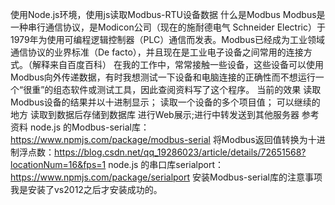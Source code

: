使用Node.js环境，使用js读取Modbus-RTU设备数据 
什么是Modbus
Modbus是一种串行通信协议，是Modicon公司（现在的施耐德电气 Schneider Electric）于1979年为使用可编程逻辑控制器（PLC）通信而发表。Modbus已经成为工业领域通信协议的业界标准（De facto），并且现在是工业电子设备之间常用的连接方式。（解释来自百度百科） 
在我的工作中，常常接触一些设备，这些设备可以使用Modbus向外传递数据，有时我想测试一下设备和电脑连接的正确性而不想运行一个“很重”的组态软件或测试工具，因此查阅资料写了这个程序。 
当前的效果 
读取Modbus设备的结果并以十进制显示；
读取一个设备的多个项目值； 
可以继续的地方 
读取到数据后存储到数据库
进行Web展示;进行中转发送到其他服务器 
参考资料
​node.js 的Modbus-serial库：https://www.npmjs.com/package/modbus-serial 
将Modbus返回值转换为十进制浮点数：https://blog.csdn.net/qq_19286023/article/details/72651568?locationNum=16&fps=1 
node.js 的串口库serialport：https://www.npmjs.com/package/serialport 
安装Modbus-serial库的注意事项 我是安装了vs2012之后才安装成功的。
